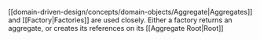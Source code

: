 [[domain-driven-design/concepts/domain-objects/Aggregate|Aggregates]] and [[Factory|Factories]] are used closely. Either a factory returns an aggregate, or creates its references on its [[Aggregate Root|Root]]